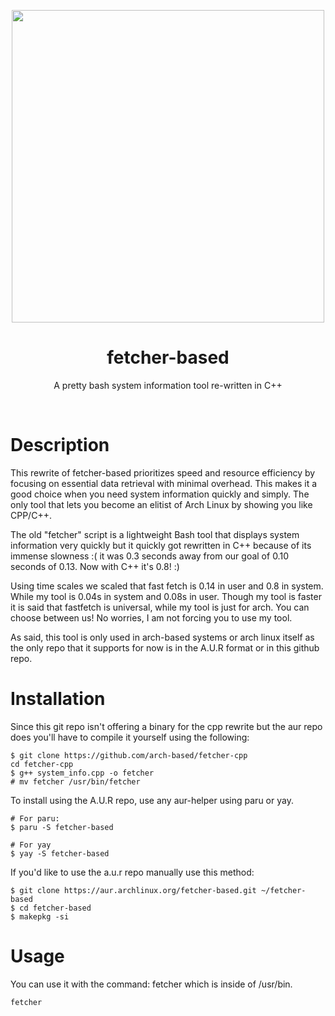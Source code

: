 <p align="center"><img src="https://github.com/arch-based/fetcher-cpp/blob/main/fetcher2.png?raw=true" width="500px"></p>
<h1 align="center">fetcher-based</h1>
<p align="center">A pretty bash system information tool re-written in C++</p><br>

# Description

This rewrite of fetcher-based prioritizes speed and resource efficiency by focusing 
on essential data retrieval with minimal overhead. This makes it a good
choice when you need system information quickly and simply. The only tool
that lets you become an elitist of Arch Linux by showing you like CPP/C++.

The old "fetcher" script is a lightweight Bash tool that displays system information very quickly but it quickly got rewritten in C++ because of its immense slowness :( it was 0.3 seconds away from our goal of 0.10 seconds of 0.13. Now with C++ it's 0.8! :) 

Using time scales we scaled that fast fetch is 0.14 in user and 0.8 in system. While my tool is 0.04s in system and 0.08s in user. Though my tool is faster it is said that fastfetch is universal, while my tool is just for arch. You can choose between us! No worries, I am not forcing you to use my tool.

As said, this tool is only used in arch-based systems or arch linux itself as the only repo that it supports for now is in the A.U.R format or in this github repo.

# Installation

Since this git repo isn't offering a binary for the cpp rewrite but the aur repo does you'll have to compile it yourself using the following:
```
$ git clone https://github.com/arch-based/fetcher-cpp
cd fetcher-cpp
$ g++ system_info.cpp -o fetcher
# mv fetcher /usr/bin/fetcher
```
To install using the A.U.R repo, use any aur-helper using paru or yay.

```
# For paru:
$ paru -S fetcher-based

# For yay
$ yay -S fetcher-based
```

If you'd like to use the a.u.r repo manually use this method:
```
$ git clone https://aur.archlinux.org/fetcher-based.git ~/fetcher-based
$ cd fetcher-based
$ makepkg -si 
```

# Usage

You can use it with the command: fetcher which is inside of /usr/bin.
```
fetcher
```
